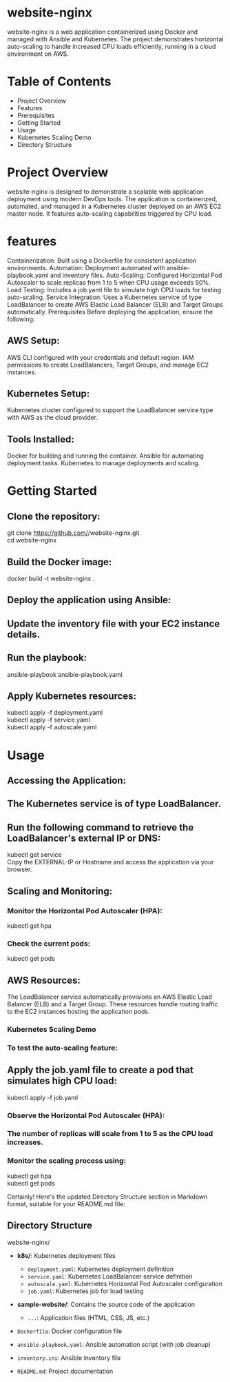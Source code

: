 # website-nginx
website-nginx is a web application containerized using Docker and managed with Ansible and Kubernetes. The project demonstrates horizontal auto-scaling to handle increased CPU loads efficiently, running in a cloud environment on AWS.

# Table of Contents  

- Project Overview  
- Features  
- Prerequisites  
- Getting Started  
- Usage  
- Kubernetes Scaling Demo  
- Directory Structure  


# Project Overview
website-nginx is designed to demonstrate a scalable web application deployment using modern DevOps tools. The application is containerized, automated, and managed in a Kubernetes cluster deployed on an AWS EC2 master node. It features auto-scaling capabilities triggered by CPU load.

# features
Containerization: Built using a Dockerfile for consistent application environments.
Automation: Deployment automated with ansible-playbook.yaml and inventory files.
Auto-Scaling: Configured Horizontal Pod Autoscaler to scale replicas from 1 to 5 when CPU usage exceeds 50%.
Load Testing: Includes a job.yaml file to simulate high CPU loads for testing auto-scaling.
Service Integration: Uses a Kubernetes service of type LoadBalancer to create AWS Elastic Load Balancer (ELB) and Target Groups automatically.
Prerequisites
Before deploying the application, ensure the following:

## AWS Setup:

AWS CLI configured with your credentials and default region.
IAM permissions to create LoadBalancers, Target Groups, and manage EC2 instances.

## Kubernetes Setup:

 Kubernetes cluster configured to support the LoadBalancer service type with AWS as the cloud provider.

## Tools Installed:

Docker for building and running the container.
Ansible for automating deployment tasks.
Kubernetes to manage deployments and scaling.

# Getting Started

## Clone the repository:
git clone https://github.com/<your-username>/website-nginx.git  
cd website-nginx  

## Build the Docker image:
docker build -t website-nginx .  


## Deploy the application using Ansible:
## Update the inventory file with your EC2 instance details.
## Run the playbook:
ansible-playbook ansible-playbook.yaml  


## Apply Kubernetes resources:
kubectl apply -f deployment.yaml  
kubectl apply -f service.yaml  
kubectl apply -f autoscale.yaml  

# Usage

## Accessing the Application:
## The Kubernetes service is of type LoadBalancer.

## Run the following command to retrieve the LoadBalancer's external IP or DNS:
kubectl get service  
Copy the EXTERNAL-IP or Hostname and access the application via your browser.

## Scaling and Monitoring:

### Monitor the Horizontal Pod Autoscaler (HPA):
kubectl get hpa  

### Check the current pods:
kubectl get pods  

## AWS Resources:

The LoadBalancer service automatically provisions an AWS Elastic Load Balancer (ELB) and a Target Group. These resources handle routing traffic to the EC2 instances hosting the application pods.
### Kubernetes Scaling Demo
### To test the auto-scaling feature:

## Apply the job.yaml file to create a pod that simulates high CPU load:
kubectl apply -f job.yaml  

### Observe the Horizontal Pod Autoscaler (HPA):
### The number of replicas will scale from 1 to 5 as the CPU load increases.
### Monitor the scaling process using:
kubectl get hpa  
kubectl get pods  


Certainly! Here's the updated Directory Structure section in Markdown format, suitable for your README.md file:


## Directory Structure  

website-nginx/  
- **k8s/**: Kubernetes deployment files  
  - `deployment.yaml`: Kubernetes deployment definition  
  - `service.yaml`: Kubernetes LoadBalancer service definition  
  - `autoscale.yaml`: Kubernetes Horizontal Pod Autoscaler configuration  
  - `job.yaml`: Kubernetes job for load testing  

- **sample-website/**: Contains the source code of the application  
  - `...`: Application files (HTML, CSS, JS, etc.)  

- `Dockerfile`: Docker configuration file  
- `ansible-playbook.yaml`: Ansible automation script (with job cleanup)  
- `inventory.ini`: Ansible inventory file  
- `README.md`: Project documentation  




